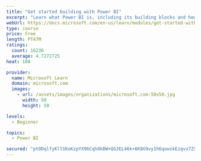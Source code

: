 ```yaml
---
title: "Get started building with Power BI"
excerpt: "Learn what Power BI is, including its building blocks and how they work together."
webUrl: https://docs.microsoft.com/en-us/learn/modules/get-started-with-power-bi/
type: course
price: Free
length: PT47M
ratings:
  count: 16236
  average: 4.7272725
heat: 108

provider:
  name: Microsoft Learn
  domain: microsoft.com
  images:
    - url: /assets/images/organizations/microsoft.com-50x50.jpg
      width: 50
      height: 50

levels:
  - Beginner

topics:
  - Power BI

secured: "ptODqlfyKllSKoKzpYX96Cqh8kBW+QG3EL46k+6K8G9vy1h6qowskEzqvx7ZSwCasIUHJNogvbEU3+UyW2tiBZo2gv1qBnRjyuPW0O1x91OUU2AQxmoNlDeRv8Z+oUrlXByrVvVKCgUSVzZY5Ue+D8DYyvVIfo+laKYHyIFYoOblnc4hBCIFtYfs7ffS9bGGudpV83ZEy+CtRdRc7/FaRggziQc/38QSpaOGkBQDP79w9pwi3yFmKnMwgI3hDxeczN+R5sCmurevPB/dGylLXhqG+0MJ5Sf1Vr70NX6p7Bm9iUu2Hdv+NKFmMFrvNZZumIRtCmfHz6/Ljh3z8jicFbwaMZOsyzgv+LomB5U66npadw9aVLN3urdWkwkyZgDbHdihZk4jfxdLAsRup04vRw==;8wj2g3F41G6NOB5JbdIOfA=="
---
```


